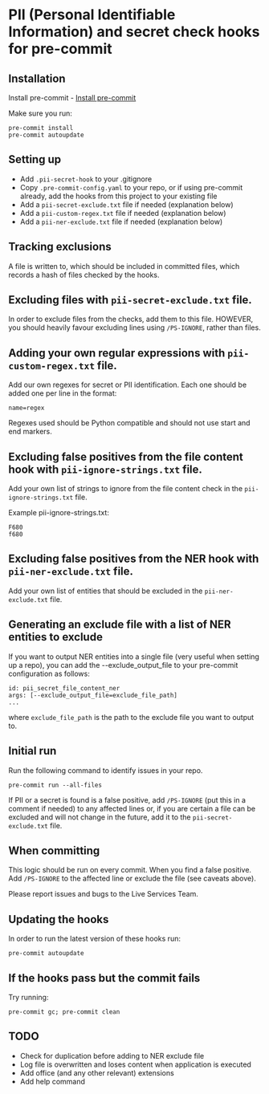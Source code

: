 # PII (Personal Identifiable Information) and secret check hooks for pre-commit

## Installation
Install pre-commit - [Install pre-commit](https://pre-commit.com/#install)

Make sure you run:

    pre-commit install
    pre-commit autoupdate

## Setting up
 * Add `.pii-secret-hook` to your .gitignore
 * Copy `.pre-commit-config.yaml` to your repo, or if using pre-commit already, add the hooks from this project to your existing file
 * Add a `pii-secret-exclude.txt` file if needed (explanation below)
 * Add a `pii-custom-regex.txt` file if needed (explanation below)
 * Add a `pii-ner-exclude.txt` file if needed (explanation below)

## Tracking exclusions
A file is written to, which should be included in committed files, which records a hash of
files checked by the hooks.
 
## Excluding files with `pii-secret-exclude.txt` file.
In order to exclude files from the checks, add them to this file. HOWEVER, you should 
heavily favour excluding lines using `/PS-IGNORE`, rather than files.

## Adding your own regular expressions with `pii-custom-regex.txt` file.
Add our own regexes for secret or PII identification. Each one should be added one per line in the format:

    name=regex

Regexes used should be Python compatible and should not use start and end markers.

## Excluding false positives from the file content hook with `pii-ignore-strings.txt` file.
Add your own list of strings to ignore from the file content check in the `pii-ignore-strings.txt` file.

Example pii-ignore-strings.txt:
```
F680
f680
```

## Excluding false positives from the NER hook with `pii-ner-exclude.txt` file.
Add your own list of entities that should be excluded in the
`pii-ner-exclude.txt` file.

## Generating an exclude file with a list of NER entities to exclude
If you want to output NER entities into a single file (very useful when setting up a repo), you can 
add the --exclude_output_file to your pre-commit configuration as follows:

    id: pii_secret_file_content_ner
    args: [--exclude_output_file=exclude_file_path]
    ...

where `exclude_file_path` is the path to the exclude file you want to output to.

## Initial run
Run the following command to identify issues in your repo.

    pre-commit run --all-files

If PII or a secret is found is a false positive, add `/PS-IGNORE` (put this in a 
comment if needed) to any affected lines or, if you are certain a file can be 
excluded and will not change in the future, add it to the `pii-secret-exclude.txt` file.

## When committing
This logic should be run on every commit. When you find a false positive. Add 
`/PS-IGNORE` to the affected line or exclude the file (see caveats above).

Please report issues and bugs to the Live Services Team.

## Updating the hooks
In order to run the latest version of these hooks run:

    pre-commit autoupdate

## If the hooks pass but the commit fails
Try running:

    pre-commit gc; pre-commit clean

## TODO
 * Check for duplication before adding to NER exclude file
 * Log file is overwritten and loses content when application is executed
 * Add office (and any other relevant) extensions
 * Add help command
